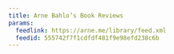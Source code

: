 ```yaml
---
title: Arne Bahlo’s Book Reviews
params:
  feedlink: https://arne.me/library/feed.xml
  feedid: 555742f7f1cdfdf481f9e98efd238c6b
---
```

